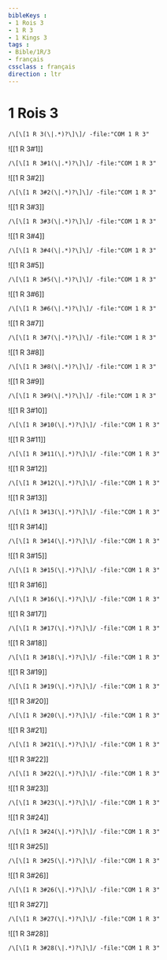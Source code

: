```yaml
---
bibleKeys : 
- 1 Rois 3
- 1 R 3
- 1 Kings 3
tags : 
- Bible/1R/3
- français
cssclass : français
direction : ltr
---
```


# 1 Rois 3

```query
/\[\[1 R 3(\|.*)?\]\]/ -file:"COM 1 R 3"
```



![[1 R 3#1]]

```query
/\[\[1 R 3#1(\|.*)?\]\]/ -file:"COM 1 R 3"
```

![[1 R 3#2]]

```query
/\[\[1 R 3#2(\|.*)?\]\]/ -file:"COM 1 R 3"
```

![[1 R 3#3]]

```query
/\[\[1 R 3#3(\|.*)?\]\]/ -file:"COM 1 R 3"
```

![[1 R 3#4]]

```query
/\[\[1 R 3#4(\|.*)?\]\]/ -file:"COM 1 R 3"
```

![[1 R 3#5]]

```query
/\[\[1 R 3#5(\|.*)?\]\]/ -file:"COM 1 R 3"
```

![[1 R 3#6]]

```query
/\[\[1 R 3#6(\|.*)?\]\]/ -file:"COM 1 R 3"
```

![[1 R 3#7]]

```query
/\[\[1 R 3#7(\|.*)?\]\]/ -file:"COM 1 R 3"
```

![[1 R 3#8]]

```query
/\[\[1 R 3#8(\|.*)?\]\]/ -file:"COM 1 R 3"
```

![[1 R 3#9]]

```query
/\[\[1 R 3#9(\|.*)?\]\]/ -file:"COM 1 R 3"
```

![[1 R 3#10]]

```query
/\[\[1 R 3#10(\|.*)?\]\]/ -file:"COM 1 R 3"
```

![[1 R 3#11]]

```query
/\[\[1 R 3#11(\|.*)?\]\]/ -file:"COM 1 R 3"
```

![[1 R 3#12]]

```query
/\[\[1 R 3#12(\|.*)?\]\]/ -file:"COM 1 R 3"
```

![[1 R 3#13]]

```query
/\[\[1 R 3#13(\|.*)?\]\]/ -file:"COM 1 R 3"
```

![[1 R 3#14]]

```query
/\[\[1 R 3#14(\|.*)?\]\]/ -file:"COM 1 R 3"
```

![[1 R 3#15]]

```query
/\[\[1 R 3#15(\|.*)?\]\]/ -file:"COM 1 R 3"
```

![[1 R 3#16]]

```query
/\[\[1 R 3#16(\|.*)?\]\]/ -file:"COM 1 R 3"
```

![[1 R 3#17]]

```query
/\[\[1 R 3#17(\|.*)?\]\]/ -file:"COM 1 R 3"
```

![[1 R 3#18]]

```query
/\[\[1 R 3#18(\|.*)?\]\]/ -file:"COM 1 R 3"
```

![[1 R 3#19]]

```query
/\[\[1 R 3#19(\|.*)?\]\]/ -file:"COM 1 R 3"
```

![[1 R 3#20]]

```query
/\[\[1 R 3#20(\|.*)?\]\]/ -file:"COM 1 R 3"
```

![[1 R 3#21]]

```query
/\[\[1 R 3#21(\|.*)?\]\]/ -file:"COM 1 R 3"
```

![[1 R 3#22]]

```query
/\[\[1 R 3#22(\|.*)?\]\]/ -file:"COM 1 R 3"
```

![[1 R 3#23]]

```query
/\[\[1 R 3#23(\|.*)?\]\]/ -file:"COM 1 R 3"
```

![[1 R 3#24]]

```query
/\[\[1 R 3#24(\|.*)?\]\]/ -file:"COM 1 R 3"
```

![[1 R 3#25]]

```query
/\[\[1 R 3#25(\|.*)?\]\]/ -file:"COM 1 R 3"
```

![[1 R 3#26]]

```query
/\[\[1 R 3#26(\|.*)?\]\]/ -file:"COM 1 R 3"
```

![[1 R 3#27]]

```query
/\[\[1 R 3#27(\|.*)?\]\]/ -file:"COM 1 R 3"
```

![[1 R 3#28]]

```query
/\[\[1 R 3#28(\|.*)?\]\]/ -file:"COM 1 R 3"
```

